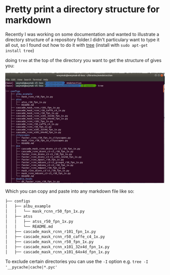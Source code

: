 # Pretty print a directory structure for markdown

Recently I was working on some documentation and wanted to illustrate a directory structure of a repository folder.I didn't particulary want to type it all out, so I found out how to do it with [tree](http://mama.indstate.edu/users/ice/tree/) (install with `sudo apt-get install tree`)

doing `tree` at the top of the directory you want to get the structure of gives you:

![](pretty_print_directory_structure.png)

Which you can copy and paste into any markdown file like so:
```
├── configs
│   ├── albu_example
│   │   └── mask_rcnn_r50_fpn_1x.py
│   ├── atss
│   │   ├── atss_r50_fpn_1x.py
│   │   └── README.md
│   ├── cascade_mask_rcnn_r101_fpn_1x.py
│   ├── cascade_mask_rcnn_r50_caffe_c4_1x.py
│   ├── cascade_mask_rcnn_r50_fpn_1x.py
│   ├── cascade_mask_rcnn_x101_32x4d_fpn_1x.py
│   ├── cascade_mask_rcnn_x101_64x4d_fpn_1x.py
```

To exclude certain directories you can use the `-I` option e.g. `tree -I '__pycache|cache|*.pyc'`
